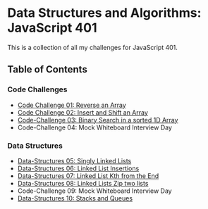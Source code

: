 # Data Structures and Algorithms: JavaScript 401

This is a collection of all my challenges for JavaScript 401.

## Table of Contents
### Code Challenges
- [Code Challenge 01: Reverse an Array](code-challenges/401/01-arrayReverse/README.md)
- [Code Challenge 02: Insert and Shift an Array](code-challenges/401/02-arrayShift/README.md)
- [Code-Challenge 03: Binary Search in a sorted 1D Array](code-challenges/401/03-arrayBinarySearch/README.md)
- Code-Challenge 04: Mock Whiteboard Interview Day


### Data Structures

- [Data-Structures 05: Singly Linked Lists](data-structures/linkedList/05-linkedList/README.md)
- [Data-Structures 06: Linked List Insertions](data-structures/linkedList/06-ll-insertions/README.md)
- [Data-Structures 07: Linked List Kth from the End](data-structures/linkedList/07-kth-from-end/README.md)
- [Data-Structures 08: Linked Lists Zip two lists](data-structures/linkedList/08-ll-zip/README.md)
- Code-Challenge 09: Mock Whiteboard Interview Day
- [Data-Structures 10: Stacks and Queues](data-structures/stacksAndQueues/10-stacksAndQueues/README.md)
